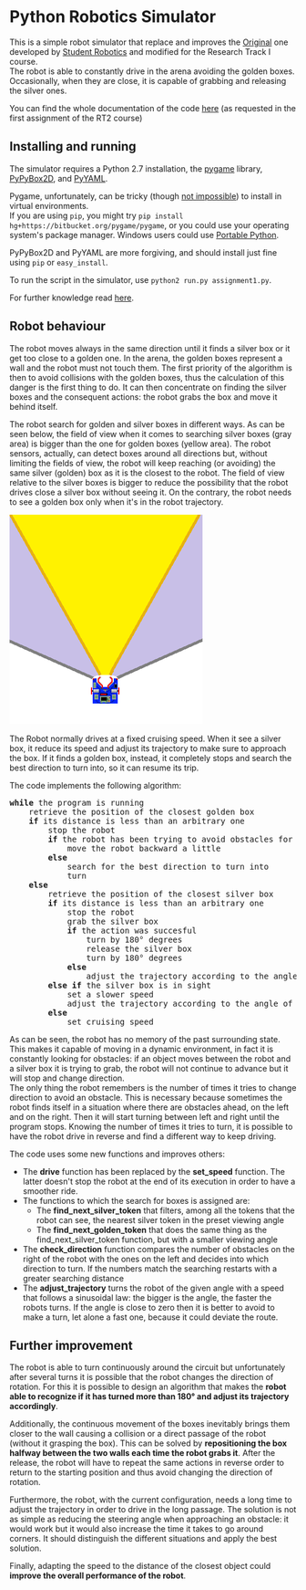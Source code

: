 # Python Robotics Simulator
This is a simple robot simulator that replace and improves the [Original](https://github.com/CarmineD8/python_simulator) one developed by [Student Robotics](https://studentrobotics.org/) and modified for the Research Track I course.  
The robot is able to constantly drive in the arena avoiding the golden boxes.
Occasionally, when they are close, it is capable of grabbing and releasing the silver ones.  

You can find the whole documentation of the code [here](https://samueled98.github.io/rt_assignment1/) (as requested in the first assignment of the RT2 course)

## Installing and running
The simulator requires a Python 2.7 installation, the [pygame](http://pygame.org/) library, [PyPyBox2D](https://pypi.python.org/pypi/pypybox2d/2.1-r331), and [PyYAML](https://pypi.python.org/pypi/PyYAML/).  

Pygame, unfortunately, can be tricky (though [not impossible](http://askubuntu.com/q/312767)) to install in virtual environments.  
If you are using `pip`, you might try `pip install hg+https://bitbucket.org/pygame/pygame`, or you could use your operating system's package manager. Windows users could use [Portable Python](http://portablepython.com/).  

PyPyBox2D and PyYAML are more forgiving, and should install just fine using `pip` or `easy_install`.  

To run the script in the simulator, use `python2 run.py assignment1.py`.  

For further knowledge read [here](https://github.com/CarmineD8/python_simulator/tree/master/robot-sim).

## Robot behaviour 
The robot moves always in the same direction until it finds a silver box or it get too close to a golden one. In the arena, the golden boxes represent a wall and the robot must not touch them. The first priority of the algorithm is then to avoid collisions with the golden boxes, thus the calculation of this danger is the first thing to do. It can then concentrate on finding the silver boxes and the consequent actions: the robot grabs the box and move it behind itself. 

The robot search for golden and silver boxes in different ways. As can be seen below, the field of view when it comes to searching silver boxes (gray area) is bigger than the one for golden boxes (yellow area). 
The robot sensors, actually, can detect boxes around all directions but, without limiting the fields of view, the robot will keep reaching (or avoiding) the same silver (golden) box as it is the closest to the robot.
The field of view relative to the silver boxes is bigger to reduce the possibility that the robot drives close a silver box without seeing it. On the contrary, the robot needs to see a golden box only when it's in the robot trajectory.

![Robot_field_of_view](/robot-sim/sr/robot_view.png)  

The Robot normally drives at a fixed cruising speed. When it see a silver box, it reduce its speed and adjust its trajectory to make sure to approach the box. If it finds a golden box, instead, it completely stops and search the best direction to turn into, so it can resume its trip.

The code implements the following algorithm:  
<pre>
<b>while</b> the program is running
	retrieve the position of the closest golden box   
	<b>if</b> its distance is less than an arbitrary one  
		stop the robot  
		<b>if</b> the robot has been trying to avoid obstacles for 10 timesteps/turns   
			move the robot backward a little   
		<b>else</b>  
			search for the best direction to turn into  
			turn  
	<b>else</b>  
 		retrieve the position of the closest silver box  
		<b>if</b> its distance is less than an arbitrary one  
			stop the robot  
			grab the silver box  
			<b>if</b> the action was succesful  
				turn by 180° degrees  
				release the silver box  
				turn by 180° degrees   
			<b>else</b>   
				adjust the trajectory according to the angle of the silver box with respect to the robot direction  
		<b>else</b> <b>if</b> the silver box is in sight  
			set a slower speed  
			adjust the trajectory according to the angle of the silver box with respect to the robot direction  
		<b>else</b>   
			set cruising speed
</pre>

As can be seen, the robot has no memory of the past surrounding state. This makes it capable of moving in a dynamic environment, in fact it is constantly looking for obstacles: if an object moves between the robot and a silver box it is trying to grab, the robot will not continue to advance but it will stop and change direction.  
The only thing the robot remembers is the number of times it tries to change direction to avoid an obstacle. This is necessary because sometimes the robot finds itself in a situation where there are obstacles ahead, on the left and on the right. Then it will start turning between left and right until the program stops. Knowing the number of times it tries to turn, it is possible to have the robot drive in reverse and find a different way to keep driving.  

The code uses some new functions and improves others:
 + The **drive** function has been replaced by the **set_speed** function. The latter doesn't stop the robot at the end of its execution in order 
 to have a smoother ride.  
 + The functions to which the search for boxes is assigned are:  
 	- The **find_next_silver_token** that filters, among all the tokens that the robot can see, the nearest silver token in the preset viewing angle  
 	- The **find_next_golden_token** that does the same thing as the find_next_silver_token function, but with a smaller viewing angle  
 + The **check_direction** function compares the number of obstacles on the right of the robot with the ones on the left and decides into which direction to turn. If the numbers match the searching restarts with a greater searching distance  
 + The **adjust_trajectory** turns the robot of the given angle with a speed that follows a sinusoidal law: the bigger is the angle, the faster the robots turns. If the angle is close to zero then it is better to avoid to make a turn, let alone a fast one, because it could deviate the route.
 


## Further improvement
The robot is able to turn continuously around the circuit but unfortunately after several turns it is possible that the robot changes the direction of rotation. For this it is possible to design an algorithm that makes the **robot able to recognize if it has turned more than 180° and adjust its trajectory accordingly**.

Additionally, the continuous movement of the boxes inevitably brings them closer to the wall causing a collision or a direct passage of the robot (without it grasping the box). This can be solved by **repositioning the box halfway between the two walls each time the robot grabs it**. After the release, the robot will have to repeat the same actions in reverse order to return to the starting position and thus avoid changing the direction of rotation.

Furthermore, the robot, with the current configuration, needs a long time to adjust the trajectory in order to drive in the long passage. The solution is not as simple as reducing the steering angle when approaching an obstacle: it would work but it would also increase the time it takes to go around corners. It should distinguish the different situations and apply the best solution.  

Finally, adapting the speed to the distance of the closest object could **improve the overall performance of the robot**.  



 
